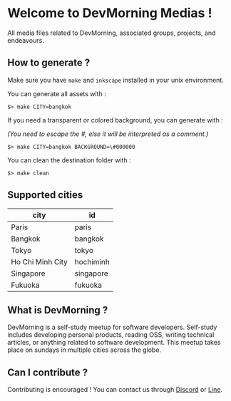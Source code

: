 # Welcome to DevMorning Medias !

All media files related to DevMorning, associated groups, projects, and endeavours.

## How to generate ?

Make sure you have `make` and `inkscape` installed in your unix environment.

You can generate all assets with :

```
$> make CITY=bangkok
```

If you need a transparent or colored background, you can generate with :

*(You need to escape the #, else it will be interpreted as a comment.)*

```
$> make CITY=bangkok BACKGROUND=\#000000
```

You can clean the destination folder with :

```
$> make clean
```

## Supported cities

| city              |   id          |
|-------------------|---------------|
| Paris             |   paris       |
| Bangkok           |   bangkok     |
| Tokyo             |   tokyo       |
| Ho Chi Minh City  |   hochiminh   |
| Singapore         |   singapore   |
| Fukuoka           |   fukuoka     |

## What is DevMorning ?

DevMorning is a self-study meetup for software developers.
Self-study includes developing personal products, reading OSS, writing technical articles, or anything related to software development.
This meetup takes place on sundays in multiple cities across the globe.

## Can I contribute ?

Contributing is encouraged !
You can contact us through [Discord](https://discord.gg/ySBAGfMmYN) or [Line](https://line.me/R/ti/g/HV28i6cjUW).

